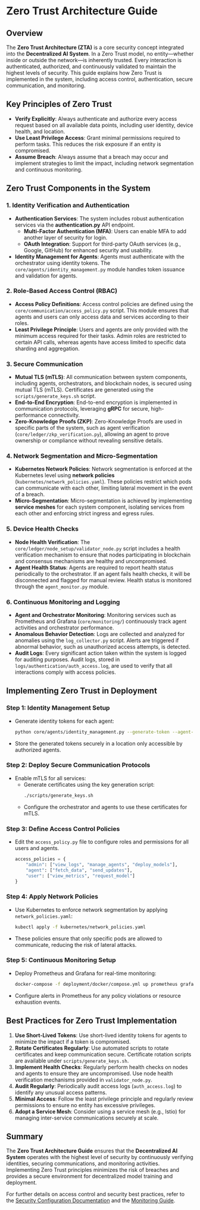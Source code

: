 # Zero Trust Architecture Guide

## Overview
The **Zero Trust Architecture (ZTA)** is a core security concept integrated into the **Decentralized AI System**. In a Zero Trust model, no entity—whether inside or outside the network—is inherently trusted. Every interaction is authenticated, authorized, and continuously validated to maintain the highest levels of security. This guide explains how Zero Trust is implemented in the system, including access control, authentication, secure communication, and monitoring.

## Key Principles of Zero Trust
- **Verify Explicitly**: Always authenticate and authorize every access request based on all available data points, including user identity, device health, and location.
- **Use Least Privilege Access**: Grant minimal permissions required to perform tasks. This reduces the risk exposure if an entity is compromised.
- **Assume Breach**: Always assume that a breach may occur and implement strategies to limit the impact, including network segmentation and continuous monitoring.

## Zero Trust Components in the System
### 1. Identity Verification and Authentication
- **Authentication Services**: The system includes robust authentication services via the **authentication.py** API endpoint.
  - **Multi-Factor Authentication (MFA)**: Users can enable MFA to add another layer of security for login.
  - **OAuth Integration**: Support for third-party OAuth services (e.g., Google, GitHub) for enhanced security and usability.
- **Identity Management for Agents**: Agents must authenticate with the orchestrator using identity tokens. The `core/agents/identity_management.py` module handles token issuance and validation for agents.

### 2. Role-Based Access Control (RBAC)
- **Access Policy Definitions**: Access control policies are defined using the `core/communication/access_policy.py` script. This module ensures that agents and users can only access data and services according to their roles.
- **Least Privilege Principle**: Users and agents are only provided with the minimum access required for their tasks. Admin roles are restricted to certain API calls, whereas agents have access limited to specific data sharding and aggregation.

### 3. Secure Communication
- **Mutual TLS (mTLS)**: All communication between system components, including agents, orchestrators, and blockchain nodes, is secured using mutual TLS (mTLS). Certificates are generated using the `scripts/generate_keys.sh` script.
- **End-to-End Encryption**: End-to-end encryption is implemented in communication protocols, leveraging **gRPC** for secure, high-performance connectivity.
- **Zero-Knowledge Proofs (ZKP)**: Zero-Knowledge Proofs are used in specific parts of the system, such as agent verification (`core/ledger/zkp_verification.py`), allowing an agent to prove ownership or compliance without revealing sensitive details.

### 4. Network Segmentation and Micro-Segmentation
- **Kubernetes Network Policies**: Network segmentation is enforced at the Kubernetes level using **network policies** (`kubernetes/network_policies.yaml`). These policies restrict which pods can communicate with each other, limiting lateral movement in the event of a breach.
- **Micro-Segmentation**: Micro-segmentation is achieved by implementing **service meshes** for each system component, isolating services from each other and enforcing strict ingress and egress rules.

### 5. Device Health Checks
- **Node Health Verification**: The `core/ledger/node_setup/validator_node.py` script includes a health verification mechanism to ensure that nodes participating in blockchain and consensus mechanisms are healthy and uncompromised.
- **Agent Health Status**: Agents are required to report health status periodically to the orchestrator. If an agent fails health checks, it will be disconnected and flagged for manual review. Health status is monitored through the `agent_monitor.py` module.

### 6. Continuous Monitoring and Logging
- **Agent and Orchestrator Monitoring**: Monitoring services such as Prometheus and Grafana (`core/monitoring/`) continuously track agent activities and orchestrator performance.
- **Anomalous Behavior Detection**: Logs are collected and analyzed for anomalies using the `log_collector.py` script. Alerts are triggered if abnormal behavior, such as unauthorized access attempts, is detected.
- **Audit Logs**: Every significant action taken within the system is logged for auditing purposes. Audit logs, stored in `logs/authentication/auth_access.log`, are used to verify that all interactions comply with access policies.

## Implementing Zero Trust in Deployment
### Step 1: Identity Management Setup
- Generate identity tokens for each agent:
  ```sh
  python core/agents/identity_management.py --generate-token --agent-id agent_1
  ```
- Store the generated tokens securely in a location only accessible by authorized agents.

### Step 2: Deploy Secure Communication Protocols
- Enable mTLS for all services:
  - Generate certificates using the key generation script:
    ```sh
    ./scripts/generate_keys.sh
    ```
  - Configure the orchestrator and agents to use these certificates for mTLS.

### Step 3: Define Access Control Policies
- Edit the `access_policy.py` file to configure roles and permissions for all users and agents.
  ```python
  access_policies = {
      "admin": ["view_logs", "manage_agents", "deploy_models"],
      "agent": ["fetch_data", "send_updates"],
      "user": ["view_metrics", "request_model"]
  }
  ```

### Step 4: Apply Network Policies
- Use Kubernetes to enforce network segmentation by applying `network_policies.yaml`:
  ```sh
  kubectl apply -f kubernetes/network_policies.yaml
  ```
- These policies ensure that only specific pods are allowed to communicate, reducing the risk of lateral attacks.

### Step 5: Continuous Monitoring Setup
- Deploy Prometheus and Grafana for real-time monitoring:
  ```sh
  docker-compose -f deployment/docker/compose.yml up prometheus grafana
  ```
- Configure alerts in Prometheus for any policy violations or resource exhaustion events.

## Best Practices for Zero Trust Implementation
1. **Use Short-Lived Tokens**: Use short-lived identity tokens for agents to minimize the impact if a token is compromised.
2. **Rotate Certificates Regularly**: Use automated scripts to rotate certificates and keep communication secure. Certificate rotation scripts are available under `scripts/generate_keys.sh`.
3. **Implement Health Checks**: Regularly perform health checks on nodes and agents to ensure they are uncompromised. Use node health verification mechanisms provided in `validator_node.py`.
4. **Audit Regularly**: Periodically audit access logs (`auth_access.log`) to identify any unusual access patterns.
5. **Minimal Access**: Follow the least privilege principle and regularly review permissions to ensure no entity has excessive privileges.
6. **Adopt a Service Mesh**: Consider using a service mesh (e.g., Istio) for managing inter-service communications securely at scale.

## Summary
The **Zero Trust Architecture Guide** ensures that the **Decentralized AI System** operates with the highest level of security by continuously verifying identities, securing communications, and monitoring activities. Implementing Zero Trust principles minimizes the risk of breaches and provides a secure environment for decentralized model training and deployment.

For further details on access control and security best practices, refer to the [Security Configuration Documentation](security_config.md) and the [Monitoring Guide](monitoring_guide.md).

